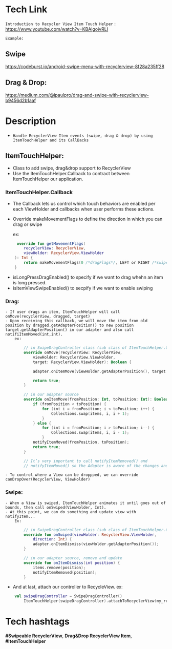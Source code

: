 # Tech Link
`Introduction to Recycler View Item Touch Helper` :
https://www.youtube.com/watch?v=KBAigoivRLI

`Example: ` 

## Swipe
https://codeburst.io/android-swipe-menu-with-recyclerview-8f28a235ff28

## Drag & Drop:
https://medium.com/@ipaulpro/drag-and-swipe-with-recyclerview-b9456d2b1aaf

# Description
 - `Handle RecyclerView Item events (swipe, drag & drop) by using ItemTouchHelper and its CallBacks`

## ItemTouchHelper:
 - Class to add swipe, drag&drop support to RecyclerView
 - Use the ItemTouchHelper.Callback to contract between ItemTouchHelper our application.
 ### ItemTouchHelper.Callback
 - The Callback lets us control which touch behaviors are enabled per each ViewHolder and callbacks when user performs these actions.
 - Override makeMovementFlags to define the direction in which you can drag or swipe

    ex: 
```kt
     override fun getMovementFlags(
        recyclerView: RecyclerView,
        viewHolder: RecyclerView.ViewHolder
    ): Int {
        return makeMovementFlags(0 /*dragFlags*/, LEFT or RIGHT /*swipeFlags*/)
    }
```
 - isLongPressDragEnabled() to specify if we want to drag whehn an item is long pressed.
 - isItemViewSwipeEnabled() to secpify if we want to enable swiping
 ### Drag:
    - If user drags an item, ItemTouchHelper will call onMove(recyclerView, dragged, target) 
    - Upon receiving this callback, we will move the item from old position by dragged.getAdapterPosition() to new position target.getAdapterPosition() in our adapter and also call notifiItemMoved(int,int).
        ex:
```kt
        // in SwipeDragController class (sub class of ItemTouchHelper.CallBack)
        override onMove(recyclerView: RecyclerView, 
            viewHolder: RecyclerView.ViewHolder, 
            target: RecyclerView.ViewHolder): Boolean {

            adapter.onItemMove(viewHolder.getAdapterPosition(), target.getAdapterPosition());

            return true;
        }

        // in our adapter source 
        override onItemMove(fromPosition: Int, toPosition: Int): Boolean {
            if (fromPosition < toPosition) {
                for (int i = fromPosition; i < toPosition; i++) {
                    Collections.swap(items, i, i + 1);
                }
            } else {
                for (int i = fromPosition; i > toPosition; i--) {
                    Collections.swap(items, i, i - 1);
                }
            notifyItemMoved(fromPosition, toPosition);
            return true;
        }

        // It’s very important to call notifyItemRemoved() and 
        // notifyItemMoved() so the Adapter is aware of the changes and updates
```

    - To control where a View can be droppped, we can override canDropOver(RecyclerView, ViewHolder)

 ### Swipe:
    - When a View is swiped, ItemTouchHelper animates it until goes out of bounds, then call onSwiped(ViewHolder, Int).
    - At this point, we can do something and update view with notifyItem...
        Ex:

```kt
        // in SwipeDragController class (sub class of ItemTouchHelper.CallBack)
        override fun onSwiped(viewHolder: RecyclerView.ViewHolder, 
            direction: Int) {
            adapter.onItemDismiss(viewHolder.getAdapterPosition());
        }

        // in our adapter source, remove and update
        override fun onItemDismiss(int position) {
            items.remove(position);
            notifyItemRemoved(position);
        }
```
 - And at last, attach our controller to RecycleView.
    ex:
```kt
    val swipeDragController = SwipeDragController()
        ItemTouchHelper(swipeDragController).attachToRecyclerView(my_recyclerview)
```

# Tech hashtags
**#Swipeable RecyclerView**, **Drag&Drop RecyclerView Item**, **#ItemTouchHelper**

